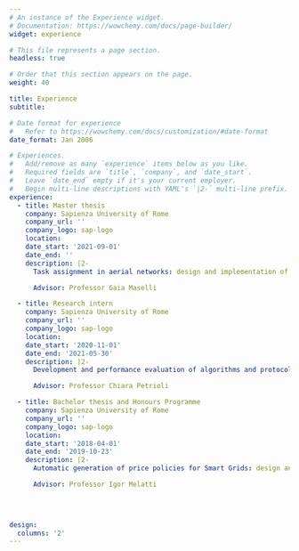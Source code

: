 ```yaml
---
# An instance of the Experience widget.
# Documentation: https://wowchemy.com/docs/page-builder/
widget: experience

# This file represents a page section.
headless: true

# Order that this section appears on the page.
weight: 40

title: Experience
subtitle:

# Date format for experience
#   Refer to https://wowchemy.com/docs/customization/#date-format
date_format: Jan 2006

# Experiences.
#   Add/remove as many `experience` items below as you like.
#   Required fields are `title`, `company`, and `date_start`.
#   Leave `date_end` empty if it's your current employer.
#   Begin multi-line descriptions with YAML's `|2-` multi-line prefix.
experience:
  - title: Master thesis 
    company: Sapienza University of Rome
    company_url: ''
    company_logo: sap-logo
    location: 
    date_start: '2021-09-01'
    date_end: ''
    description: |2-
      Task assignment in aerial networks: design and implementation of a system that exploits an autonomous swarm of drones to provide a collaborative parcel delivery service.

      Advisor: Professor Gaia Maselli

  - title: Research intern
    company: Sapienza University of Rome
    company_url: ''
    company_logo: sap-logo
    location: 
    date_start: '2020-11-01'
    date_end: '2021-05-30'
    description: |2-
      Development and performance evaluation of algorithms and protocols for IoUT systems: collaboration in the context of a project concerning the usage of Underwater IoT systems to understand (and fight) climate change.

      Advisor: Professor Chiara Petrioli

  - title: Bachelor thesis and Honours Programme
    company: Sapienza University of Rome
    company_url: ''
    company_logo: sap-logo
    location: 
    date_start: '2018-04-01'
    date_end: '2019-10-23'
    description: |2-
      Automatic generation of price policies for Smart Grids: design and implementation of a service that provides Time of Usage tariffs applicable to energy bills in order to influence users’ behaviour so as to reduce peaks in the aggregate power demand of a certain Smart grid. This thesis work is based on European Commission project SmartHG. In order to find the best price policy we exploit both exhaustive and local search strategies

      Advisor: Professor Igor Melatti
      
        


design:
  columns: '2'
---
```

